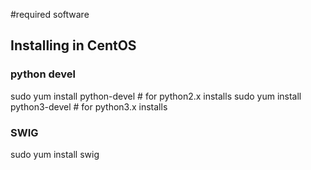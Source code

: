 #required software

## Installing in CentOS
### python devel
sudo yum install python-devel   # for python2.x installs
sudo yum install python3-devel  # for python3.x installs

### SWIG
sudo yum install swig

